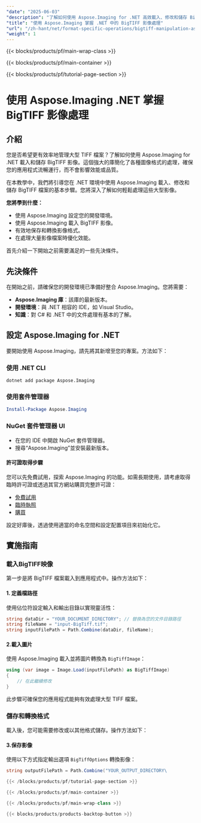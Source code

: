```yaml
---
"date": "2025-06-03"
"description": "了解如何使用 Aspose.Imaging for .NET 高效載入、修改和儲存 BigTIFF 映像。遵循我們的逐步指南，提升應用程式的效能。"
"title": "使用 Aspose.Imaging 掌握 .NET 中的 BigTIFF 影像處理"
"url": "/zh-hant/net/format-specific-operations/bigtiff-manipulation-aspose-imaging-dotnet/"
"weight": 1
---
```


{{< blocks/products/pf/main-wrap-class >}}

{{< blocks/products/pf/main-container >}}

{{< blocks/products/pf/tutorial-page-section >}}
# 使用 Aspose.Imaging .NET 掌握 BigTIFF 影像處理

## 介紹

您是否希望更有效率地管理大型 TIFF 檔案？了解如何使用 Aspose.Imaging for .NET 載入和儲存 BigTIFF 影像。這個強大的庫簡化了各種圖像格式的處理，確保您的應用程式流暢運行，而不會影響效能或品質。

在本教學中，我們將引導您在 .NET 環境中使用 Aspose.Imaging 載入、修改和儲存 BigTIFF 檔案的基本步驟。您將深入了解如何輕鬆處理這些大型影像。

**您將學到什麼：**
- 使用 Aspose.Imaging 設定您的開發環境。
- 使用 Aspose.Imaging 載入 BigTIFF 影像。
- 有效地保存和轉換影像格式。
- 在處理大量影像檔案時優化效能。

首先介紹一下開始之前需要滿足的一些先決條件。

## 先決條件

在開始之前，請確保您的開發環境已準備好整合 Aspose.Imaging。您將需要：
- **Aspose.Imaging 庫**：該庫的最新版本。
- **開發環境**：與 .NET 相容的 IDE，如 Visual Studio。
- **知識**：對 C# 和 .NET 中的文件處理有基本的了解。

## 設定 Aspose.Imaging for .NET

要開始使用 Aspose.Imaging，請先將其新增至您的專案。方法如下：

### 使用 .NET CLI
```shell
dotnet add package Aspose.Imaging
```

### 使用套件管理器
```powershell
Install-Package Aspose.Imaging
```

### NuGet 套件管理器 UI
- 在您的 IDE 中開啟 NuGet 套件管理器。
- 搜尋“Aspose.Imaging”並安裝最新版本。

#### 許可證取得步驟
您可以先免費試用，探索 Aspose.Imaging 的功能。如需長期使用，請考慮取得臨時許可證或透過其官方網站購買完整許可證：

- [免費試用](https://releases.aspose.com/imaging/net/)
- [臨時執照](https://purchase.aspose.com/temporary-license/)
- [購買](https://purchase.aspose.com/buy)

設定好庫後，透過使用適當的命名空間和設定配置項目來初始化它。

## 實施指南

### 載入BigTIFF映像

第一步是將 BigTIFF 檔案載入到應用程式中。操作方法如下：

#### 1. 定義檔路徑
使用佔位符設定輸入和輸出目錄以實現靈活性：
```csharp
string dataDir = "YOUR_DOCUMENT_DIRECTORY"; // 替換為您的文件目錄路徑
string fileName = "input-BigTiff.tif";
string inputFilePath = Path.Combine(dataDir, fileName);
```

#### 2.載入圖片
使用 Aspose.Imaging 載入並將圖片轉換為 `BigTiffImage`：
```csharp
using (var image = Image.Load(inputFilePath) as BigTiffImage)
{
    // 在此繼續修改
}
```
此步驟可確保您的應用程式能夠有效處理大型 TIFF 檔案。

### 儲存和轉換格式

載入後，您可能需要修改或以其他格式儲存。操作方法如下：

#### 3.保存影像
使用以下方式指定輸出選項 `BigTiffOptions` 轉換影像：
```csharp
string outputFilePath = Path.Combine("YOUR_OUTPUT_DIRECTORY\

{{< /blocks/products/pf/tutorial-page-section >}}

{{< /blocks/products/pf/main-container >}}

{{< /blocks/products/pf/main-wrap-class >}}

{{< blocks/products/products-backtop-button >}}